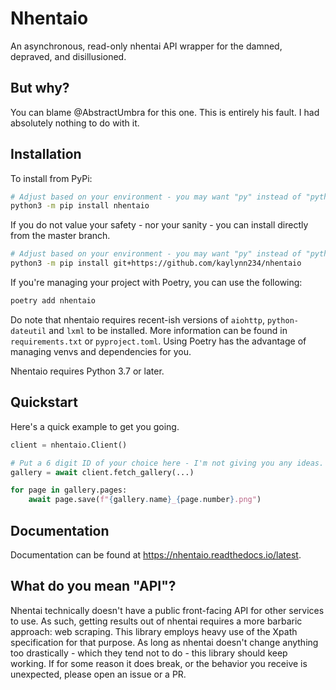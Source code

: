 # Nhentaio
An asynchronous, read-only nhentai API wrapper for the damned, depraved, and disillusioned.

## But why?
You can blame @AbstractUmbra for this one. This is entirely his fault. I had absolutely nothing to do with it.

## Installation
To install from PyPi:

```sh
# Adjust based on your environment - you may want "py" instead of "python3" on windows
python3 -m pip install nhentaio
```


If you do not value your safety - nor your sanity - you can install directly from the master branch.
```sh
# Adjust based on your environment - you may want "py" instead of "python3" on windows
python3 -m pip install git+https://github.com/kaylynn234/nhentaio
```

If you're managing your project with Poetry, you can use the following:
```sh
poetry add nhentaio
```

Do note that nhentaio requires recent-ish versions of `aiohttp`, `python-dateutil` and `lxml` to be installed. More information can be found in `requirements.txt` or `pyproject.toml`. Using Poetry has the advantage of managing venvs and dependencies for you.

Nhentaio requires Python 3.7 or later.


## Quickstart
Here's a quick example to get you going.
```py
client = nhentaio.Client()

# Put a 6 digit ID of your choice here - I'm not giving you any ideas.
gallery = await client.fetch_gallery(...)

for page in gallery.pages:
    await page.save(f"{gallery.name}_{page.number}.png")
```

## Documentation
Documentation can be found at <https://nhentaio.readthedocs.io/latest>.

## What do you mean "API"?
Nhentai technically doesn't have a public front-facing API for other services to use.
As such, getting results out of nhentai requires a more barbaric approach: web scraping.
This library employs heavy use of the Xpath specification for that purpose.
As long as nhentai doesn't change anything too drastically - which they tend not to do - this library should keep working.
If for some reason it does break, or the behavior you receive is unexpected, please open an issue or a PR.